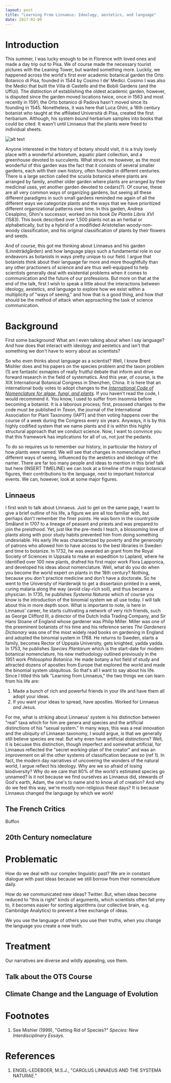 ```yaml
---
layout: post
title: "Learning From Linnaeus: Ideology, aestetics, and language"
date: 2017-02-09
---
```


# Introduction
This summer, I was lucky enough to be in Florence with loved ones and made a day trip out to Pisa. We of course made the necessary tourist pictures with the Leaning Tower, but wanted something more. Luckily, we happened across the world's first ever academic botanical garden the Orto Botanico di Pisa, founded in 1544 by Cosimo I de’ Medici. Cosimo I was also the Medici that built the Villa di Castello and the Bobili Gardens (and the Uffizi). The distinction of establishing the oldest academic garden, however, is disputed since the garden moved locations twice, once in 1563 and most recently in 1591; the Orto botanico di Padova hasn't moved since its founding in 1545. Nonetheless, it was here that Luca Ghini, a 16th century botanist who taught at the affiliated Università di Pisa, created the first herbarium. Although, his system *bound* herbarium samples into books that could be cited. It wasn't until Linnaeus that the plants were freed to individual sheets.

![alt text](https://MichaelSongAGradStudent.github.io/images/ortoBotanico.jpg "Bamboo at Pisa")

Anyone interested in the history of botany should visit, it is a truly lovely place with a wonderful arboretum, aquatic plant collection, and a greenhouse devoted to succulents. What struck me however, as the most wonderful of this garden was the fact that it consists of several smaller gardens, each with their own history, often founded in different centuries. There is a large section called the scuola botanica where plants are arranged by family, another older garden where plants are arranged by their medicinal uses, yet another garden devoted to cedars(?). Of course, these are all very common ways of organizing gardens, but seeing all these different paradigms in such small gardens reminded me again of all the different ways we categorize plants and the ways that we have prioritized different organizational patterns over time. In this garden, Andrea Cesalpino, Ghini's successor, worked on his book *De Plantis Libris XVI* (1583). This book described over 1,500 plants not as an herbal or alphabetically, but by a hybrid of a modifided Aristotelian woody-non-woody classification, and his original classification of plants by their flowers and seeds.

And of course, this got me thinking about Linnaeus and his garden (Linnéträdgården) and how language plays such a fundamental role in our endeavors as botanists in ways pretty unique to our field. I argue that botanists think about their language far more and more thoughtfully than any other practioners of science and are thus well-equipped to help scientists generally deal with existential problems when it comes to communication and the future of our professions. But more on that at the end of the talk, first I wish to speak a little about the interactions between ideology, aestetics, and language to explore how we exist within a multiplicity of "ways of seeing," and how that is a good thing, and how *that* should be the method of attack when approaching the task of science communication. 

# Background
First some background! What am I even talking about when I say language? And how does that interact with ideology and aestetics and isn't that something we don't have to worry about as scientists?

So who even thinks about language as a scientist? Well, I know Brent Mishler does and his papers on the species problem and the taxon problem (1) are fantastic exmaples of really fruitful debate that inform and drive forward research in the field of systematics. And this year, of course, is the XIX International Botanical Congress in Shenzhen, China. It is here that an international body votes to adopt changes to the [*International Code of Nomenclature for algae, fungi, and plants*](http://www.iapt-taxon.org/nomen/main.php?page=title). If you haven't read the code, I would recommend it. You know, I used to suffer from insomnia before becoming a botanist. It is a laborous process; first, prososed changes to the code must be published in *Taxon*, the journal of the International Association for Plant Taxonomy (IAPT) and then voting happens over the course of a week during the Congress every six years. Anyways, it is by this highly codified system that we name plants and it is within this highly structural approach that we conduct science. Now, I want to convince you that this framework has implications for all of us, not just the pedants.

To do so requires us to remember our history, in particular the history of how plants were named. We will see that changes in nomenclature reflect different ways of seeing, influenced by the aestetics and ideology of the namer. There are far too many people and ideas to mention in this brief talk but here (INSERT TIMELINE) we can look at a timeline of the major botanical figures, their contributions to the language, next to important historical events. We can, however, look at some major figures.

## Linnaeus
I first wish to talk about Linnaeus. Just to get on the same page, I want to give a brief outline of his life, a figure we are all too familiar with, but perhaps don't remember the finer points. He was born in the countryside Småland in 1707 to a lineage of peasant and priests and was prepared to join the preisthood. Yet, just like the pre-meds I teach, a blossoming love of plants along with poor study habits prevented him from doing something undesriable. His early life was characterized by poverty and the generosity of patrons who allowed him to have access to the best libraries in Sweden and time to botanize. In 1732, he was awarded an grant from the Royal Society of Sciences in Uppsala to make an expedition to Lapland, where he identified over 100 new plants, drafred his first major work Flora Lapponica, and developed his ideas about nomenclature. Well, what do you do when you become the world expert on plants in the 18th century? Nothing, because you don't practice medicine and don't have a doctorate. So he went to the University of Harderwijk to get a dissertaion printed in a week, curing malaria along the way (avoid clay-rich soil), and thus became a physician. In 1735, he publishes *Systema Naturae* which of course you know is the introduction of the binomial system we all use today. I will talk about this in more depth soon. What is important to note, is here in Linnaeus' career, he starts cultivating a network of very rich friends, such as George Clifford III, a director of the Dutch India Trading Company, and Sir Hans Sloane of England whose  gardener was Philip Miller. Miller was one of the preeminent botanists of his time and his reference series *The Gardeners Dictionary* was one of the most widely read books on gardening in England and adopted the binomial system in 1768. He returns to Sweden, starts a family, becomes Rector of Uppsala University, gets knighted, yadda yadda. In 1753, he publishes *Species Plantarum* which is the start-date for modern botanical nomenclature, his new methodology outlined previously in the 1951 work *Philosophia Botanica*. He made botany a hot field of study and attracted dozens of apostles from Europe that explored the world and made the binomial system ubiquitous. So that's all I want to say about his life. Since I titled this talk "Learning from Linnaeus," the two things we can learn from his life are:

1. Made a bunch of rich and powerful friends in your life and have them all adopt your ideas.
2. If you want your ideas to spread, have apostles. Worked for Linnaeus *and* Jesus.

For me, what is striking about Linnaeus' system is his distinction between "real" taxa which for him are genera and species and the artificial distinctions of his "sexual system." In many ways, this was a real innovation and the ubiquity of Linnaean taxonomy, I would argue, is that we generally still believe species are real. But why even have artificial distinctions? Well, it is becuase this distinction, though imperfect and somewhat artificial, for Linnaeus reflected the "secret working-plan of the creator" and was an improvement on all the other systems of classification because so (ref 1).
In fact, the modern day narratives of uncovering the wonders of the natural world, I argue reflect his ideology. Why are we so afraid of losing biodiversity? Why do we care that 80% of the world's estimated species go unnamed? Is it not because we find ourselves as Linnaeus did, stewards of God's earth, Adam, the one's to name and to know all of creation? And why do we feel this way, we're mostly non-religious these days? It is because Linnaeus changed the language by which we work! 


## The French Critics
Buffon

## 20th Century nomeclature


# Problematic
How do we deal with our complex linguistic past? We are in constant dialogue with past ideas because we still borrow from their nomenclature daily.

How do we communicated new ideas? Twitter. But, when ideas become reduced to "this is right" kinds of arguments, which scientists often fall prey to, it becomes easier for sorting algorithms (our collective brain, e.g. Cambridge Analytics) to prevent a free exchange of ideas.

We you use the language of others you use their truths, when you change the language you create a new truth. 

# Treatment
Our narratives are diverse and wildly appealing, use them.


## Talk about the OTS Course

## Climate Change and the Language of Evolution

# Footnotes
1. See Mishler (1999), "Getting Rid of Species?" *Species: New Interdisciplinary Essays.*

# References
1. ENGEL-LEDEBOER, M.S.J., "CAROLUS LINNAEUS AND THE SYSTEMA NATURAE."
